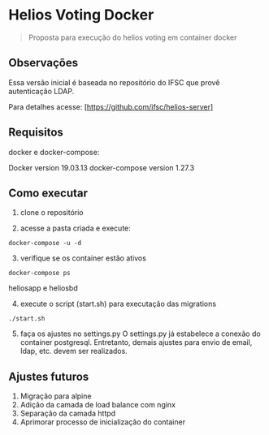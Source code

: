 # Helios Voting Docker

> Proposta para execução do helios voting em container docker

## Observações

Essa versão inicial é baseada no repositório do IFSC que provê autenticação LDAP.

Para detalhes acesse: [https://github.com/ifsc/helios-server]

## Requisitos

docker e docker-compose:

Docker version 19.03.13
docker-compose version 1.27.3

## Como executar

1. clone o repositório

2. acesse a pasta criada e execute:

```
docker-compose -u -d
```

3. verifique se os container estão ativos

```
docker-compose ps
```

heliosapp e heliosbd

4. execute o script (start.sh) para executação das migrations

```
./start.sh
```

5. faça os ajustes no settings.py
   O settings.py já estabelece a conexão do container postgresql.
   Entretanto, demais ajustes para envio de email, ldap, etc. devem ser realizados.

## Ajustes futuros

1. Migração para alpine
2. Adição da camada de load balance com nginx
3. Separação da camada httpd
4. Aprimorar processo de inicialização do container
